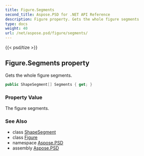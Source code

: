 ```yaml
---
title: Figure.Segments
second_title: Aspose.PSD for .NET API Reference
description: Figure property. Gets the whole figure segments
type: docs
weight: 40
url: /net/aspose.psd/figure/segments/
---
```

{{< psd/tize >}}
## Figure.Segments property

Gets the whole figure segments.

```csharp
public ShapeSegment[] Segments { get; }
```

### Property Value

The figure segments.

### See Also

* class [ShapeSegment](../../shapesegment/)
* class [Figure](../)
* namespace [Aspose.PSD](../../figure/)
* assembly [Aspose.PSD](../../../)



